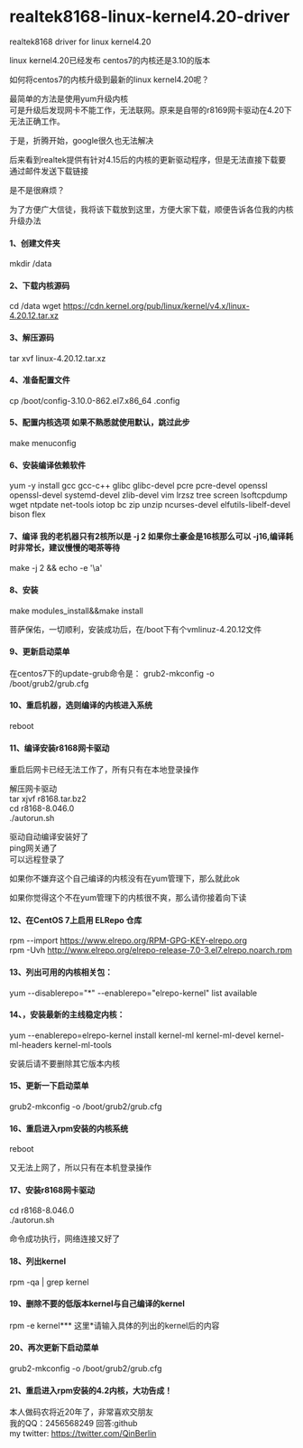 # realtek8168-linux-kernel4.20-driver
realtek8168 driver for linux kernel4.20<br>

linux kernel4.20已经发布 centos7的内核还是3.10的版本<br>

如何将centos7的内核升级到最新的linux kernel4.20呢？<br>

最简单的方法是使用yum升级内核<br>
可是升级后发现网卡不能工作，无法联网。原来是自带的r8169网卡驱动在4.20下无法正确工作。<br>


于是，折腾开始，google很久也无法解决<br>

后来看到realtek提供有针对4.15后的内核的更新驱动程序，但是无法直接下载要通过邮件发送下载链接<br>

是不是很麻烦？<br>

为了方便广大信徒，我将该下载放到这里，方便大家下载，顺便告诉各位我的内核升级办法<br>

#### 1、创建文件夹<br>
mkdir /data

#### 2、下载内核源码<br>
cd /data 
wget https://cdn.kernel.org/pub/linux/kernel/v4.x/linux-4.20.12.tar.xz <br>

#### 3、解压源码<br>

tar xvf linux-4.20.12.tar.xz <br>

#### 4、准备配置文件<br>

cp /boot/config-3.10.0-862.el7.x86_64  .config

#### 5、配置内核选项 如果不熟悉就使用默认，跳过此步<br>

make menuconfig <br>

#### 6、安装编译依赖软件<br>
yum -y install gcc gcc-c++ glibc glibc-devel pcre pcre-devel openssl openssl-devel systemd-devel zlib-devel vim lrzsz tree screen  lsoftcpdump wget ntpdate net-tools iotop bc zip unzip ncurses-devel elfutils-libelf-devel bison flex <br>

#### 7、编译 我的老机器只有2核所以是 -j 2 如果你土豪金是16核那么可以 -j16,编译耗时非常长，建议慢慢的喝茶等待<br>

make -j 2 && echo -e '\a'

#### 8、安装<br>

make modules_install&&make install

菩萨保佑，一切顺利，安装成功后，在/boot下有个vmlinuz-4.20.12文件

#### 9、更新启动菜单<br>

在centos7下的update-grub命令是：
grub2-mkconfig -o /boot/grub2/grub.cfg 

#### 10、重启机器，选则编译的内核进入系统<br>
reboot

#### 11、编译安装r8168网卡驱动<br>

重启后网卡已经无法工作了，所有只有在本地登录操作<br>

解压网卡驱动<br>
tar xjvf r8168.tar.bz2<br>
cd r8168-8.046.0<br>
./autorun.sh<br>

驱动自动编译安装好了<br>
ping网关通了<br>
可以远程登录了<br>

如果你不嫌弃这个自己编译的内核没有在yum管理下，那么就此ok<br>

如果你觉得这个不在yum管理下的内核很不爽，那么请你接着向下读<br>

#### 12、在CentOS 7上启用 ELRepo 仓库<br>
rpm --import https://www.elrepo.org/RPM-GPG-KEY-elrepo.org <br>
rpm -Uvh http://www.elrepo.org/elrepo-release-7.0-3.el7.elrepo.noarch.rpm<br>

#### 13、列出可用的内核相关包：<br>
yum --disablerepo="*" --enablerepo="elrepo-kernel" list available<br>

#### 14、，安装最新的主线稳定内核：<br>

yum --enablerepo=elrepo-kernel install kernel-ml kernel-ml-devel kernel-ml-headers kernel-ml-tools<br>

安装后请不要删除其它版本内核<br>

#### 15、更新一下启动菜单<br>

grub2-mkconfig -o /boot/grub2/grub.cfg<br>

#### 16、重启进入rpm安装的内核系统<br>
reboot<br>

又无法上网了，所以只有在本机登录操作<br>

#### 17、安装r8168网卡驱动<br>

cd r8168-8.046.0<br>
./autorun.sh<br>

命令成功执行，网络连接又好了<br>
#### 18、列出kernel<br>
rpm -qa | grep kernel<br>
#### 19、删除不要的低版本kernel与自己编译的kernel<br>
rpm -e kernel***    这里*请输入具体的列出的kernel后的内容<br>

#### 20、再次更新下启动菜单<br>
grub2-mkconfig -o /boot/grub2/grub.cfg<br>

#### 21、重启进入rpm安装的4.2内核，大功告成！


本人做码农将近20年了，非常喜欢交朋友<br>
我的QQ：2456568249  回答:github <br>
my twitter: https://twitter.com/QinBerlin





